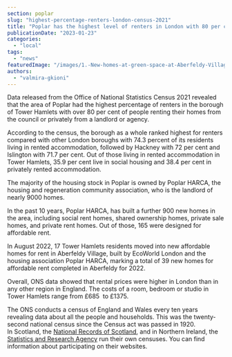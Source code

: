 ```yaml
---
section: poplar
slug: "highest-percentage-renters-london-census-2021"
title: "Poplar has the highest level of renters in London with 80 per cent living in rented accommodation"
publicationDate: "2023-01-23"
categories: 
  - "local"
tags: 
  - "news"
featuredImage: "/images/1.-New-homes-at-green-space-at-Aberfeldy-Village.jpg"
authors: 
  - "valmira-gkioni"
---
```


Data released from the Office of National Statistics Census 2021 revealed that the area of Poplar had the highest percentage of renters in the borough of Tower Hamlets with over 80 per cent of people renting their homes from the council or privately from a landlord or agency. 

According to the census, the borough as a whole ranked highest for renters compared with other London boroughs with 74.3 percent of its residents living in rented accommodation, followed by Hackney with 72 per cent and Islington with 71.7 per cent. Out of those living in rented accommodation in Tower Hamlets, 35.9 per cent live in social housing and 38.4 per cent in privately rented accommodation.

The majority of the housing stock in Poplar is owned by Poplar HARCA, the housing and regeneration community association, who is the landlord of nearly 9000 homes.

In the past 10 years, Poplar HARCA, has built a further 900 new homes in the area, including social rent homes, shared ownership homes, private sale homes, and private rent homes. Out of those, 165 were designed for affordable rent. 

In August 2022, 17 Tower Hamlets residents moved into new affordable homes for rent in Aberfeldy Village, built by EcoWorld London and the housing association Poplar HARCA, marking a total of 39 new homes for affordable rent completed in Aberfeldy for 2022.

Overall, ONS data showed that rental prices were higher in London than in any other region in England. The costs of a room, bedroom or studio in Tower Hamlets range from £685  to £1375. 

The ONS conducts a census of England and Wales every ten years revealing data about all the people and households. This was the twenty-second national census since the Census act was passed in 1920.   
In Scotland, the [National Records of Scotland](https://www.scotlandscensus.gov.uk/), and in Northern Ireland, the [Statistics and Research Agency](https://www.nisra.gov.uk/statistics/census) run their own censuses. You can find information about participating on their websites.
